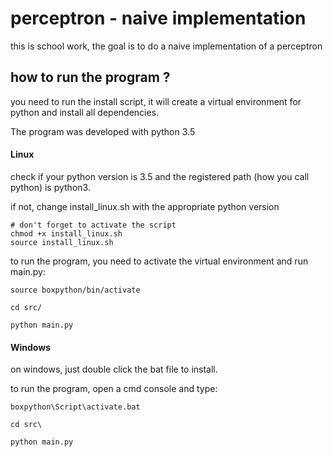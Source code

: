 # perceptron - naive implementation

this is school work, the goal is to do a naive implementation of a perceptron

## how to run the program ?

you need to run the install script, it will create a virtual environment for python and install all dependencies.

The program was developed with python 3.5

#### Linux

check if your python version is 3.5 and the registered path (how you call python) is python3.

if not, change install_linux.sh with the appropriate python version

```shell
# don't forget to activate the script
chmod +x install_linux.sh
source install_linux.sh
```

to run the program, you need to activate the virtual environment and run main.py:

```shell
source boxpython/bin/activate

cd src/

python main.py
```


#### Windows
on windows, just double click the bat file to install.

to run the program, open a cmd console and type:

```batch
boxpython\Script\activate.bat

cd src\

python main.py
```
